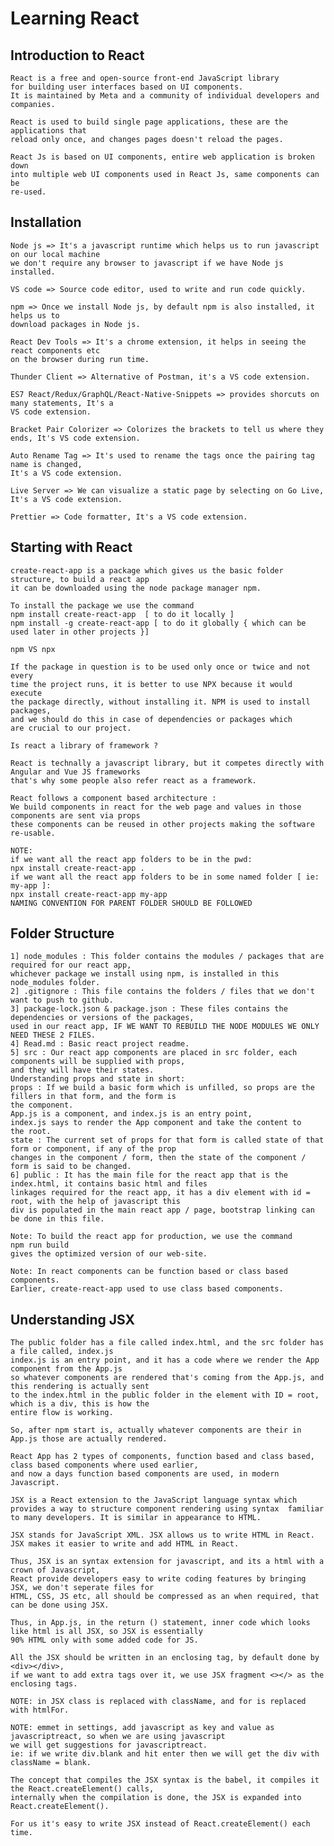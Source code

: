 # Learning React

## Introduction to React
    React is a free and open-source front-end JavaScript library  
    for building user interfaces based on UI components.  
    It is maintained by Meta and a community of individual developers and companies.  

    React is used to build single page applications, these are the applications that  
    reload only once, and changes pages doesn't reload the pages.  

    React Js is based on UI components, entire web application is broken down  
    into multiple web UI components used in React Js, same components can be  
    re-used.

## Installation
    Node js => It's a javascript runtime which helps us to run javascript on our local machine  
    we don't require any browser to javascript if we have Node js installed.  
      
    VS code => Source code editor, used to write and run code quickly.  
      
    npm => Once we install Node js, by default npm is also installed, it helps us to  
    download packages in Node js.   
      
    React Dev Tools => It's a chrome extension, it helps in seeing the react components etc  
    on the browser during run time.  
      
    Thunder Client => Alternative of Postman, it's a VS code extension.  
      
    ES7 React/Redux/GraphQL/React-Native-Snippets => provides shorcuts on many statements, It's a  
    VS code extension.  
      
    Bracket Pair Colorizer => Colorizes the brackets to tell us where they ends, It's VS code extension.  
      
    Auto Rename Tag => It's used to rename the tags once the pairing tag name is changed,  
    It's a VS code extension.  
      
    Live Server => We can visualize a static page by selecting on Go Live, It's a VS code extension.  
      
    Prettier => Code formatter, It's a VS code extension.  
      
## Starting with React 
    create-react-app is a package which gives us the basic folder structure, to build a react app  
    it can be downloaded using the node package manager npm.  
      
    To install the package we use the command  
    npm install create-react-app  [ to do it locally ]  
    npm install -g create-react-app [ to do it globally { which can be used later in other projects }]  
      
    npm VS npx  
      
    If the package in question is to be used only once or twice and not every  
    time the project runs, it is better to use NPX because it would execute  
    the package directly, without installing it. NPM is used to install packages,  
    and we should do this in case of dependencies or packages which  
    are crucial to our project.  
      
    Is react a library of framework ?  
      
    React is technally a javascript library, but it competes directly with Angular and Vue JS frameworks  
    that's why some people also refer react as a framework.  
      
    React follows a component based architecture :  
    We build components in react for the web page and values in those components are sent via props  
    these components can be reused in other projects making the software re-usable.  
      
    NOTE:  
    if we want all the react app folders to be in the pwd:  
    npx install create-react-app .  
    if we want all the react app folders to be in some named folder [ ie: my-app ]:    
    npx install create-react-app my-app  
    NAMING CONVENTION FOR PARENT FOLDER SHOULD BE FOLLOWED  
      
## Folder Structure  
    1] node_modules : This folder contains the modules / packages that are required for our react app,  
    whichever package we install using npm, is installed in this node_modules folder.  
    2] .gitignore : This file contains the folders / files that we don't want to push to github.  
    3] package-lock.json & package.json : These files contains the dependencies or versions of the packages,  
    used in our react app, IF WE WANT TO REBUILD THE NODE MODULES WE ONLY NEED THESE 2 FILES.  
    4] Read.md : Basic react project readme.  
    5] src : Our react app components are placed in src folder, each components will be supplied with props,  
    and they will have their states.  
    Understanding props and state in short:  
    props : If we build a basic form which is unfilled, so props are the fillers in that form, and the form is  
    the component.  
    App.js is a component, and index.js is an entry point,  
    index.js says to render the App component and take the content to  
    the root.  
    state : The current set of props for that form is called state of that form or component, if any of the prop  
    changes in the component / form, then the state of the component / form is said to be changed.  
    6] public : It has the main file for the react app that is the index.html, it contains basic html and files  
    linkages required for the react app, it has a div element with id = root, with the help of javascript this  
    div is populated in the main react app / page, bootstrap linking can be done in this file.  
      
    Note: To build the react app for production, we use the command  
    npm run build  
    gives the optimized version of our web-site.  
      
    Note: In react components can be function based or class based components.  
    Earlier, create-react-app used to use class based components.  
      
## Understanding JSX  
    The public folder has a file called index.html, and the src folder has a file called, index.js  
    index.js is an entry point, and it has a code where we render the App component from the App.js  
    so whatever components are rendered that's coming from the App.js, and this rendering is actually sent  
    to the index.html in the public folder in the element with ID = root, which is a div, this is how the  
    entire flow is working.  
      
    So, after npm start is, actually whatever components are their in App.js those are actually rendered.  
      
    React App has 2 types of components, function based and class based, class based components where used earlier,  
    and now a days function based components are used, in modern Javascript.  
      
    JSX is a React extension to the JavaScript language syntax which provides a way to structure component rendering using syntax  familiar to many developers. It is similar in appearance to HTML.  
      
    JSX stands for JavaScript XML. JSX allows us to write HTML in React. JSX makes it easier to write and add HTML in React.  
      
    Thus, JSX is an syntax extension for javascript, and its a html with a crown of Javascript,  
    React provide developers easy to write coding features by bringing JSX, we don't seperate files for  
    HTML, CSS, JS etc, all should be compressed as an when required, that can be done using JSX.  
      
    Thus, in App.js, in the return () statement, inner code which looks like html is all JSX, so JSX is essentially  
    90% HTML only with some added code for JS.  
      
    All the JSX should be written in an enclosing tag, by default done by <div></div>,  
    if we want to add extra tags over it, we use JSX fragment <></> as the enclosing tags.  
      
    NOTE: in JSX class is replaced with className, and for is replaced with htmlFor.  
      
    NOTE: emmet in settings, add javascript as key and value as javascriptreact, so when we are using javascript  
    we will get suggestions for javascriptreact.  
    ie: if we write div.blank and hit enter then we will get the div with className = blank.  
      
    The concept that compiles the JSX syntax is the babel, it compiles it the React.createElement() calls,  
    internally when the compilation is done, the JSX is expanded into React.createElement().  
      
    For us it's easy to write JSX instead of React.createElement() each time.  
      
    
      
    
    

    





